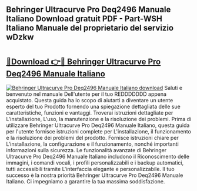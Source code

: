## Behringer Ultracurve Pro Deq2496 Manuale Italiano Download gratuit PDF - Part-WSH Italiano Manuale del proprietario del servizio wDzkw

# <h2><a href="http://dfe7oih.blite.top/?on=Behringer+Ultracurve+Pro+Deq2496+Manuale+Italiano">🔗Download 👉🔴 Behringer Ultracurve Pro Deq2496 Manuale Italiano</a></h2>

[![Behringer Ultracurve Pro Deq2496 Manuale Italiano download](https://i.imgur.com/lujVjoI.png)](http://dfe7oih.blite.top/?on=Behringer+Ultracurve+Pro+Deq2496+Manuale+Italiano)
Saluti e benvenuto nel manuale Dell'utente per il tuo REDDDDDDD appena acquistato. Questa guida ha lo scopo di aiutarti a diventare un utente esperto del tuo Prodotto fornendo una spiegazione dettagliata delle sue caratteristiche, funzioni e vantaggi. Troverai istruzioni dettagliate per L'installazione, L'uso, la manutenzione e la risoluzione dei problemi. Prima di utilizzare Behringer Ultracurve Pro Deq2496 Manuale Italiano, questa guida per l'utente fornisce istruzioni complete per L'installazione, il funzionamento e la risoluzione dei problemi del prodotto. Fornisce istruzioni chiare per L'installazione, la configurazione e il funzionamento, nonché importanti informazioni sulla sicurezza. Le funzionalità avanzate di Behringer Ultracurve Pro Deq2496 Manuale Italiano includono il Riconoscimento delle immagini, i comandi vocali, i profili personalizzabili e i backup automatici, tutti accessibili tramite L'interfaccia elegante e personalizzabile. Il tuo successo è la nostra priorità Behringer Ultracurve Pro Deq2496 Manuale Italiano. Ci impegniamo a garantire la tua massima soddisfazione.
